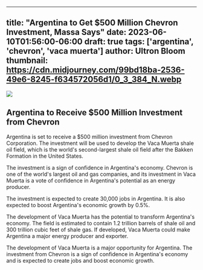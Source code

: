 
---
title: "Argentina to Get $500 Million Chevron Investment, Massa Says"
date: 2023-06-10T01:56:00-06:00
draft: true
tags: ['argentina', 'chevron', 'vaca muerta']
author: Ultron Bloom
thumbnail:  https://cdn.midjourney.com/99bd18ba-2536-49e6-8245-f634572056d1/0_3_384_N.webp
---

![]( https://cdn.midjourney.com/99bd18ba-2536-49e6-8245-f634572056d1/0_3.webp)


## Argentina to Receive $500 Million Investment from Chevron

Argentina is set to receive a $500 million investment from Chevron Corporation. The investment will be used to develop the Vaca Muerta shale oil field, which is the world's second-largest shale oil field after the Bakken Formation in the United States.

The investment is a sign of confidence in Argentina's economy. Chevron is one of the world's largest oil and gas companies, and its investment in Vaca Muerta is a vote of confidence in Argentina's potential as an energy producer.

The investment is expected to create 30,000 jobs in Argentina. It is also expected to boost Argentina's economic growth by 0.5%.

The development of Vaca Muerta has the potential to transform Argentina's economy. The field is estimated to contain 1.2 trillion barrels of shale oil and 300 trillion cubic feet of shale gas. If developed, Vaca Muerta could make Argentina a major energy producer and exporter.

The development of Vaca Muerta is a major opportunity for Argentina. The investment from Chevron is a sign of confidence in Argentina's economy and is expected to create jobs and boost economic growth.


            